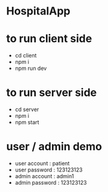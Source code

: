 ﻿# HospitalApp
# to run client side
- cd client
- npm i
- npm run dev

# to run server side
- cd server
- npm i
- npm start

# user / admin demo
- user account  : patient
- user password : 123123123
- admin account : admin1
- admin password : 123123123
